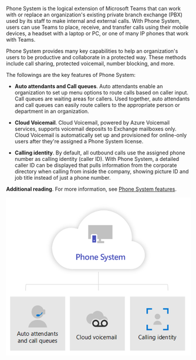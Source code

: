 Phone System is the logical extension of Microsoft Teams that can work with or replace an organization's existing private branch exchange (PBX) used by its staff to make internal and external calls. With Phone System, users can use Teams to place, receive, and transfer calls using their mobile devices, a headset with a laptop or PC, or one of many IP phones that work with Teams.

Phone System provides many key capabilities to help an organization's users to be productive and collaborate in a protected way. These methods include call sharing, protected voicemail, number blocking, and more. 

The followings are the key features of Phone System:

* **Auto attendants and Call queues**. Auto attendants enable an organization to set up menu options to route calls based on caller input. Call queues are waiting areas for callers. Used together, auto attendants and call queues can easily route callers to the appropriate person or department in an organization.

* **Cloud Voicemail**. Cloud Voicemail, powered by Azure Voicemail services, supports voicemail deposits to Exchange mailboxes only. Cloud Voicemail is automatically set up and provisioned for online-only users after they're assigned a Phone System license. 

* **Calling identity**. By default, all outbound calls use the assigned phone number as calling identity (caller ID). With Phone System, a detailed caller ID can be displayed that pulls information from the corporate directory when calling from inside the company, showing picture ID and job title instead of just a phone number. 

**Additional reading**. For more information, see [Phone System features](https://docs.microsoft.com/microsoftteams/here-s-what-you-get-with-phone-system#phone-system-features?azure-portal=true).

![Phone System](../media/phone-system.png)




